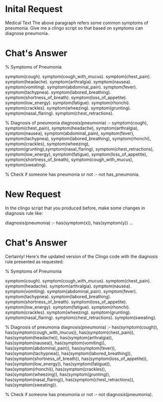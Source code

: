 # Inital Request

Medical Text
The above paragraph refers some common symptoms of pneumonia.
Give me a clingo script so that based on symptoms can diagnose pneumonia.


# Chat's Answer

% Symptoms of Pneumonia

symptom(cough).
symptom(cough_with_mucus).
symptom(chest_pain).
symptom(headache).
symptom(arthralgia).
symptom(nausea).
symptom(vomiting).
symptom(abdominal_pain).
symptom(fever).
symptom(tachypnea).
symptom(labored_breathing).
symptom(shortness_of_breath).
symptom(loss_of_appetite).
symptom(low_energy).
symptom(fatigue).
symptom(rhonchi).
symptom(crackles).
symptom(wheezing).
symptom(grunting).
symptom(nasal_flaring).
symptom(chest_retractions).

% Diagnosis of pneumonia
diagnosis(pneumonia) :- symptom(cough), symptom(chest_pain), symptom(headache), symptom(arthralgia),
                 symptom(nausea), symptom(abdominal_pain), symptom(fever), symptom(tachypnea),
                 symptom(labored_breathing), symptom(rhonchi), symptom(crackles), symptom(wheezing),
                 symptom(grunting),symptom(nasal_flaring), symptom(chest_retractions), symptom(low_energy),
                 symptom(fatigue), symptom(loss_of_appetite), symptom(shortness_of_breath), symptom(cough_with_mucus),
                 symptom(sweating).

% Check if someone has pneumonia or not
:- not has_pneumonia.

# New Request

In the clingo script that you produced before, make some changes in diagnosis rule like:

diagnosis(pneumonia) :- has(symptom(x)), has(symptom(y)) ...



# Chat's Answer

Certainly! Here's the updated version of the Clingo code with the diagnosis rule presented as requested:

% Symptoms of Pneumonia

symptom(cough).
symptom(cough_with_mucus).
symptom(chest_pain).
symptom(headache).
symptom(arthralgia).
symptom(nausea).
symptom(vomiting).
symptom(abdominal_pain).
symptom(fever).
symptom(tachypnea).
symptom(labored_breathing).
symptom(shortness_of_breath).
symptom(loss_of_appetite).
symptom(low_energy).
symptom(fatigue).
symptom(rhonchi).
symptom(crackles).
symptom(wheezing).
symptom(grunting).
symptom(nasal_flaring).
symptom(chest_retractions).
symptom(sweating).

% Diagnosis of pneumonia
diagnosis(pneumonia) :- has(symptom(cough)),
                        has(symptom(cough_with_mucus)),
                        has(symptom(chest_pain)),
                        has(symptom(headache)),
                        has(symptom(arthralgia)),
                        has(symptom(nausea)),
                        has(symptom(vomiting)),
                        has(symptom(abdominal_pain)),
                        has(symptom(fever)),
                        has(symptom(tachypnea)),
                        has(symptom(labored_breathing)),
                        has(symptom(shortness_of_breath)),
                        has(symptom(loss_of_appetite)),
                        has(symptom(low_energy)),
                        has(symptom(fatigue)),
                        has(symptom(rhonchi)),
                        has(symptom(crackles)),
                        has(symptom(wheezing)),
                        has(symptom(grunting)),
                        has(symptom(nasal_flaring)),
                        has(symptom(chest_retractions)),
                        has(symptom(sweating)).

% Check if someone has pneumonia or not
:- not diagnosis(pneumonia).
